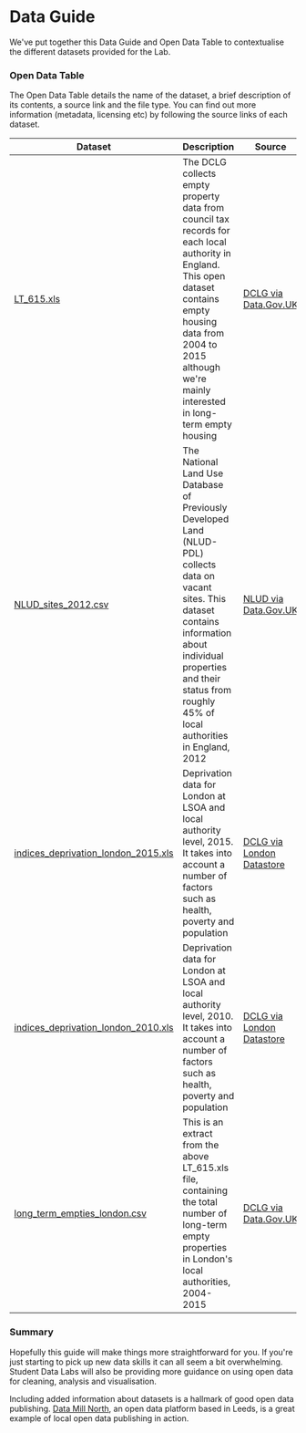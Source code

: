 # Data Guide

We've put together this Data Guide and Open Data Table to contextualise the different datasets provided for the Lab.

### Open Data Table
The Open Data Table details the name of the dataset, a brief description of its contents, a source link and the file type. You can find out more information (metadata, licensing etc) by following the source links of each dataset.

Dataset | Description | Source | File Type |
--- | --- | --- | --- |
[LT_615.xls](https://github.com/StudentDataLabs/EmptyHousingInnovationLab/blob/master/data/LT_615.xls) | The DCLG collects empty property data from council tax records for each local authority in England. This open dataset contains empty housing data from 2004 to 2015 although we're mainly interested in long-term empty housing | [DCLG via Data.Gov.UK](https://www.gov.uk/government/statistical-data-sets/live-tables-on-dwelling-stock-including-vacants) | .xls (Excel Spreadsheet) |
[NLUD_sites_2012.csv](https://github.com/StudentDataLabs/EmptyHousingInnovationLab/blob/master/data/NLUD_sites_2012.csv) | The National Land Use Database of Previously Developed Land (NLUD-PDL) collects data on vacant sites. This dataset contains information about individual properties and their status from roughly 45% of local authorities in England, 2012 | [NLUD via Data.Gov.UK](https://www.gov.uk/government/collections/national-land-use-database-of-previously-developed-land-nlud-pdl) | .csv (Comma Separated Values) |
[indices_deprivation_london_2015.xls](https://github.com/StudentDataLabs/EmptyHousingInnovationLab/blob/master/data/indices_deprivation_london_2015.xls) | Deprivation data for London at LSOA and local authority level, 2015. It takes into account a number of factors such as health, poverty and population | [DCLG via London Datastore](http://data.london.gov.uk/dataset/indices-of-deprivation-2015) | .xls (Excel Spreadsheet) |
[indices_deprivation_london_2010.xls](https://github.com/StudentDataLabs/EmptyHousingInnovationLab/blob/master/data/indices_of_deprivation_london_2010.xls) | Deprivation data for London at LSOA and local authority level, 2010. It takes into account a number of factors such as health, poverty and population | [DCLG via London Datastore](http://data.london.gov.uk/dataset/indices-deprivation-2010) | .xls (Excel Spreadsheet) |
[long_term_empties_london.csv](https://github.com/StudentDataLabs/EmptyHousingInnovationLab/blob/master/data/long_term_empties_london.csv) | This is an extract from the above LT_615.xls file, containing the total number of long-term empty properties in London's local authorities, 2004-2015 | [DCLG via Data.Gov.UK](https://www.gov.uk/government/statistical-data-sets/live-tables-on-dwelling-stock-including-vacants) | .csv (Comma Separated Values) |

### Summary
Hopefully this guide will make things more straightforward for you. If you're just starting to pick up new data skills it can all seem a bit overwhelming. Student Data Labs will also be providing more guidance on using open data for cleaning, analysis and visualisation.

Including added information about datasets is a hallmark of good open data publishing. [Data Mill North](https://datamillnorth.org/), an open data platform based in Leeds, is a great example of local open data publishing in action.
